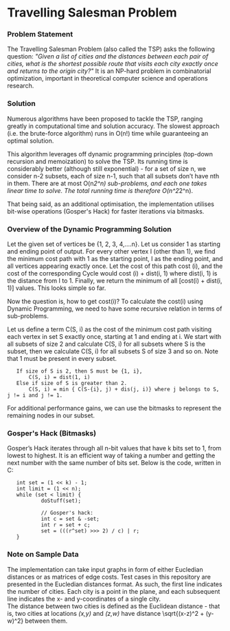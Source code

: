 # Travelling Salesman Problem
 
 ### Problem Statement
 
 The Travelling Salesman Problem (also called the TSP) asks the following question: *"Given a list of cities and the distances between each pair of cities, what is the shortest possible route that visits each city exactly once and returns to the origin city?"* It is an NP-hard problem in combinatorial optimization, important in theoretical computer science and operations research.

 ### Solution
 
 Numerous algorithms have been proposed to tackle the TSP, ranging greatly in computational time and solution accuracy. The slowest approach (i.e. the brute-force algorithm) runs in O(n!) time while guaranteeing an optimal solution.

 This algorithm leverages off dynamic programming principles (top-down recursion and memoization) to solve the TSP. Its running time is considerably better (although still exponential) - for a set of size n, we consider n-2 subsets, each of size n-1, such that all subsets don’t have nth in them. There are at most O(n*2^n) sub-problems, and each one takes linear time to solve. The total running time is therefore O(n^2*2^n). 

 That being said, as an additional optimisation, the implementation utilises bit-wise operations (Gosper's Hack) for faster iterations via bitmasks.

 ### Overview of the Dynamic Programming Solution

 Let the given set of vertices be {1, 2, 3, 4,….n}. Let us consider 1 as starting and ending point of output. For every other vertex I (other than 1), we find the minimum cost path with 1 as the starting point, I as the ending point, and all vertices appearing exactly once. Let the cost of this path cost (i), and the cost of the corresponding Cycle would cost (i) + dist(i, 1) where dist(i, 1) is the distance from I to 1. Finally, we return the minimum of all [cost(i) + dist(i, 1)] values. This looks simple so far. 

 Now the question is, how to get cost(i)? To calculate the cost(i) using Dynamic Programming, we need to have some recursive relation in terms of sub-problems. 
 
 Let us define a term C(S, i) as the cost of the minimum cost path visiting each vertex in set S exactly once, starting at 1 and ending at i. We start with all subsets of size 2 and calculate C(S, i) for all subsets where S is the subset, then we calculate C(S, i) for all subsets S of size 3 and so on. Note that 1 must be present in every subset.

 ``` 
	If size of S is 2, then S must be {1, i},
 		C(S, i) = dist(1, i) 
	Else if size of S is greater than 2.
 		C(S, i) = min { C(S-{i}, j) + dis(j, i)} where j belongs to S, j != i and j != 1.
 ```

 For additional performance gains, we can use the bitmasks to represent the remaining nodes in our subset.
 
 ### Gosper's Hack (Bitmasks)

 Gosper’s Hack iterates through all n-bit values that have k bits set to 1, from lowest to highest. It is an efficient way of taking a number and getting the next number with the same number of bits set. Below is the code, written in C:
 
 ```
	int set = (1 << k) - 1;
	int limit = (1 << n);
	while (set < limit) {
    		doStuff(set);

    		// Gosper's hack:
    		int c = set & -set;
    		int r = set + c;
    		set = (((r^set) >>> 2) / c) | r;
	}
 ```
 
 ### Note on Sample Data
 
 The implementation can take input graphs in form of either Eucledian distances or as matrices of edge costs. Test cases in this repository are presented in the Eucledian distances format.
 As such, the first line indicates the number of cities. Each city is a point in the plane, and each subsequent line indicates the x- and y-coordinates of a single city.  
 The distance between two cities is defined as the Euclidean distance - that is, two cities at locations *(x,y)* and *(z,w)* have distance \sqrt{(x-z)^2 + (y-w)^2} between them.   
